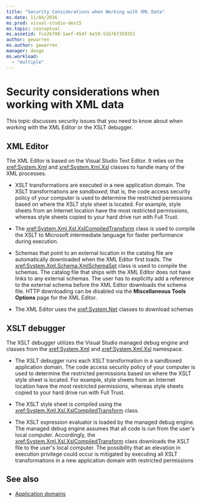 ```yaml
---
title: "Security Considerations when Working with XML Data"
ms.date: 11/04/2016
ms.prod: visual-studio-dev15
ms.topic: conceptual
ms.assetid: fce2b708-1aef-454f-be59-52b76f359351
author: gewarren
ms.author: gewarren
manager: douge
ms.workload:
  - "multiple"
---
```

# Security considerations when working with XML data

This topic discusses security issues that you need to know about when working with the XML Editor or the XSLT debugger.

## XML Editor

 The XML Editor is based on the Visual Studio Text Editor. It relies on the <xref:System.Xml> and <xref:System.Xml.Xsl> classes to handle many of the XML processes.

-   XSLT transformations are executed in a new application domain. The XSLT transformations are *sandboxed*; that is, the code access security policy of your computer is used to determine the restricted permissions based on where the XSLT style sheet is located. For example, style sheets from an Internet location have the most restricted permissions, whereas style sheets copied to your hard drive run with Full Trust.

-   The <xref:System.Xml.Xsl.XslCompiledTransform> class is used to compile the XSLT to Microsoft intermediate language for faster performance during execution.

-   Schemas that point to an external location in the catalog file are automatically downloaded when the XML Editor first loads. The <xref:System.Xml.Schema.XmlSchemaSet> class is used to compile the schemas. The catalog file that ships with the XML Editor does not have links to any external schemas. The user has to explicitly add a reference to the external schema before the XML Editor downloads the schema file. HTTP downloading can be disabled via the **Miscellaneous Tools Options** page for the XML Editor.

-   The XML Editor uses the <xref:System.Net> classes to download schemas

## XSLT debugger

 The XSLT debugger utilizes the Visual Studio managed debug engine and classes from the <xref:System.Xml> and <xref:System.Xml.Xsl> namespace.

-   The XSLT debugger runs each XSLT transformation in a sandboxed application domain. The code access security policy of your computer is used to determine the restricted permissions based on where the XSLT style sheet is located. For example, style sheets from an Internet location have the most restricted permissions, whereas style sheets copied to your hard drive run with Full Trust.

-   The XSLT style sheet is compiled using the <xref:System.Xml.Xsl.XslCompiledTransform> class.

-   The XSLT expression evaluator is loaded by the managed debug engine. The managed debug engine assumes that all code is run from the user's local computer. Accordingly, the <xref:System.Xml.Xsl.XslCompiledTransform> class downloads the XSLT file to the user's local computer. The possibility that an elevation in execution privilege could occur is mitigated by executing all XSLT transformations in a new application domain with restricted permissions

## See also

- [Application domains](/dotnet/framework/app-domains/application-domains)